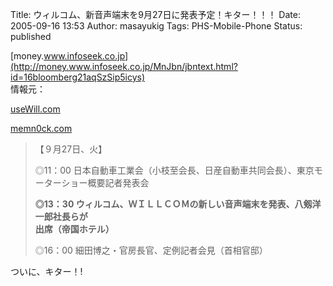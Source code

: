Title: ウィルコム、新音声端末を9月27日に発表予定！キター！！！
Date: 2005-09-16 13:53
Author: masayukig
Tags: PHS-Mobile-Phone
Status: published

[money.www.infoseek.co.jp](http://money.www.infoseek.co.jp/MnJbn/jbntext.html?id=16bloomberg21aqSzSip5icys)  
情報元：

[useWill.com](http://kamo.pos.to/dpoke/top.html)

[memn0ck.com](http://memn0ck.com/blog/2005/09/927.html)

> 【９月27日、火】
>
> ◎11：00
> 日本自動車工業会（小枝至会長、日産自動車共同会長）、東京モーターショー概要記者発表会
>
> **◎13：30
> ウィルコム、ＷＩＬＬＣＯＭの新しい音声端末を発表、八剱洋一郎社長らが  
> 出席（帝国ホテル）**
>
> ◎16：00 細田博之・官房長官、定例記者会見（首相官邸）

ついに、キター！!
